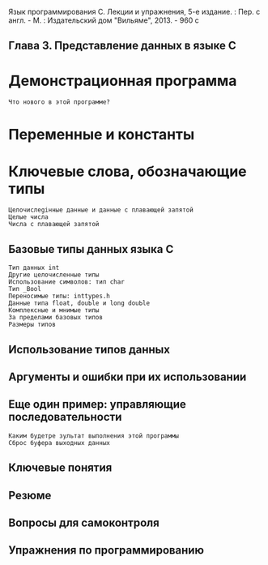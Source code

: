 Язык программирования С. Лекции и упражнения, 5-е издание. : Пер. с англ. - М. : Издательский дом "Вильяме", 2013. - 960 с

## Глава 3. Представление данных в языке С

# Демонстрационная программа
    Что нового в этой программе?
# Переменные и константы
# Ключевые слова, обозначающие типы
    Целочислеgiнные данные и данные с плавающей запятой
    Целые числа
    Числа с плавающей запятой
## Базовые типы данных языка С
    Тип данных int
    Другие целочисленные типы
    Использование символов: тип char
    Тип _Вооl
    Переносимые типы: inttypes.h
    Данные типа float, douЬle и long douЬle
    Комплексные и мнимые типы
    За пределами базовых типов
    Размеры типов
## Использование типов данных
## Аргументы и ошибки при их использовании
## Еще один пример: управляющие последовательности
    Каким будетре зультат выполнения этой программы
    Сброс буфера выходных данных
## Ключевые понятия
## Резюме
## Вопросы для самоконтроля
## Упражнения по программированию



